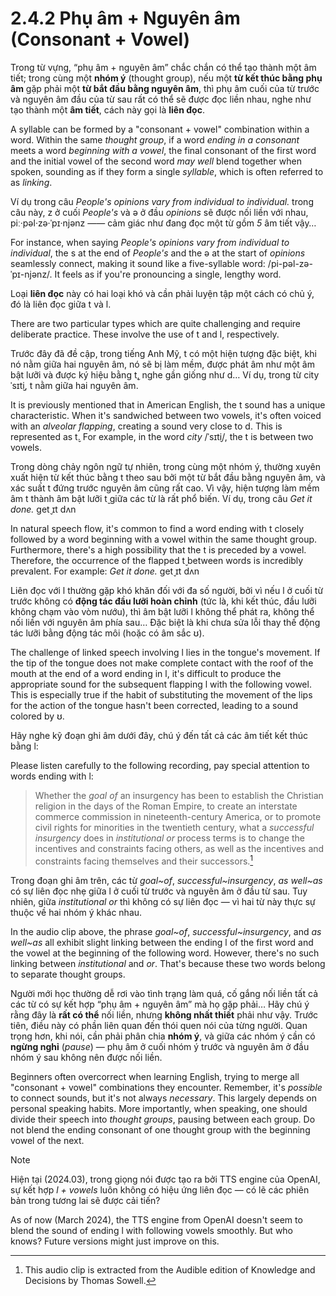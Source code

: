# 2.4.2 Phụ âm + Nguyên âm (Consonant + Vowel)

Trong từ vựng, “phụ âm + nguyên âm” chắc chắn có thể tạo thành một âm tiết; trong cùng một **nhóm ý** (thought group), nếu một **từ kết thúc bằng phụ âm** gặp phải một **từ bắt đầu bằng nguyên âm**, thì phụ âm cuối của từ trước và nguyên âm đầu của từ sau rất có thể sẽ được đọc liền nhau, nghe như tạo thành một **âm tiết**, cách này gọi là **liên đọc**.

A syllable can be formed by a "consonant + vowel" combination within a word. Within the same _thought group_, if a word _ending in a consonant_ meets a word _beginning with a vowel_, the final consonant of the first word and the initial vowel of the second word _may well_ blend together when spoken, sounding as if they form a single _syllable_, which is often referred to as _linking_.

Ví dụ trong câu _People's opinions vary from individual to individual._<span class="speak-word-inline" data-audio-us-male="/audios/us/sentence-opinions-vary-alloy.mp3" data-audio-us-female="/audios/us/sentence-opinions-vary-nova.mp3"></span> trong câu này, <span class="pho">z</span> ở cuối _People's_ và <span class="pho">ə</span> ở đầu _opinions_ sẽ được nối liền với nhau, <span class="pho alt">piː·pəl·zə·ˈpɪ·njənz</span> —— cảm giác như đang đọc một từ gồm _5_ âm tiết vậy…

For instance, when saying _People's opinions vary from individual to individual_<span class="speak-word-inline" data-audio-us-male="/audios/us/sentence-opinions-vary-alloy.mp3" data-audio-us-female="/audios/us/sentence-opinions-vary-nova.mp3"></span>, the <span class="pho">s</span> at the end of _People's_ and the <span class="pho">ə</span> at the start of _opinions_ seamlessly connect, making it sound like a five-syllable word: /pi-pəl-zə-ˈpɪ-njənz/. It feels as if you're pronouncing a single, lengthy word.

Loại **liên đọc** này có hai loại khó và cần phải luyện tập một cách có chủ ý, đó là liên đọc giữa <span class="pho">t</span> và <span class="pho">l</span>.

There are two particular types which are quite challenging and require deliberate practice. These involve the use of <span class="pho">t</span> and <span class="pho">l</span>, respectively.

Trước đây đã đề cập, trong tiếng Anh Mỹ, <span class="pho">t</span> có một hiện tượng đặc biệt, khi nó nằm giữa hai nguyên âm, nó sẽ bị làm mềm, được phát âm như một âm bật lưỡi và được ký hiệu bằng <span class="pho">t̬</span>, nghe gần giống như <span class="pho">d</span>… Ví dụ, trong từ city <span class="pho alt">ˈsɪt̬i</span><span class="speak-word-inline" data-audio-us-male="/audios/us/city-us-male.mp3" data-audio-us-female="/audios/us/city-us-female.mp3"></span>, <span class="pho">t</span> nằm giữa hai nguyên âm.

It is previously mentioned that in American English, the <span class="pho">t</span> sound has a unique characteristic. When it's sandwiched between two vowels, it's often voiced with an _alveolar flapping_, creating a sound very close to <span class="pho">d</span>. This is represented as <span class="pho">t̬</span>. For example, in the word _city_ <span class="pho">/ˈsɪt̬i</span>/<span class="speak-word-inline" data-audio-us-male="/audios/us/city-us-male.mp3" data-audio-us-female="/audios/us/city-us-female.mp3"></span>, the <span class="pho">t</span> is between two vowels.

Trong dòng chảy ngôn ngữ tự nhiên, trong cùng một nhóm ý, thường xuyên xuất hiện từ kết thúc bằng <span class="pho">t</span> theo sau bởi một từ bắt đầu bằng nguyên âm, và xác suất <span class="pho">t</span> đứng trước nguyên âm cũng rất cao. Vì vậy, hiện tượng làm mềm âm <span class="pho">t</span> thành âm bật lưỡi <span class="pho">t̬</span> giữa các từ là rất phổ biến. Ví dụ, trong câu _Get it done._ <span class="pho alt">ɡet̬ ɪt dʌn</span><span class="speak-word-inline" data-audio-us-male="/audios/us/sentence-it-done-alloy.mp3" data-audio-us-female="/audios/us/sentence-it-done-nova.mp3"></span>

In natural speech flow, it's common to find a word ending with <span class="pho">t</span> closely followed by a word beginning with a vowel within the same thought group. Furthermore, there's a high possibility that the <span class="pho">t</span> is preceded by a vowel. Therefore, the occurrence of the flapped <span class="pho">t̬</span> between words is incredibly prevalent. For example: _Get it done._ <span class="pho alt">ɡet̬ ɪt dʌn</span><span class="speak-word-inline" data-audio-us-male="/audios/us/sentence-it-done-alloy.mp3" data-audio-us-female="/audios/us/sentence-it-done-nova.mp3"></span>

Liên đọc với <span class="pho">l</span> thường gặp khó khăn đối với đa số người, bởi vì nếu <span class="pho">l</span> ở cuối từ trước không có **động tác đầu lưỡi hoàn chỉnh** (tức là, khi kết thúc, đầu lưỡi không chạm vào vòm nướu), thì âm bật lưỡi <span class="pho">l</span> không thể phát ra, không thể nối liền với nguyên âm phía sau… Đặc biệt là khi chưa sửa lỗi thay thế động tác lưỡi bằng động tác môi (hoặc có âm sắc <span class="pho">ʊ</span>).

The challenge of linked speech involving <span class="pho">l</span> lies in the tongue's movement. If the tip of the tongue does not make complete contact with the roof of the mouth at the end of a word ending in <span class="pho">l</span>, it's difficult to produce the appropriate sound for the subsequent flapping <span class="pho">l</span> with the following vowel. This is especially true if the habit of substituting the movement of the lips for the action of the tongue hasn't been corrected, leading to a sound colored by <span class="pho">ʊ</span>.

Hãy nghe kỹ đoạn ghi âm dưới đây, chú ý đến tất cả các âm tiết kết thúc bằng <span class="pho">l</span>:

Please listen carefully to the following recording, pay special attention to words ending with <span class="pho">l</span>:

> Whether the _goal of_ an insurgency has been to establish the Christian religion in the days of the Roman Empire, to create an interstate commerce commission in nineteenth-century America, or to promote civil rights for minorities in the twentieth century, what a _successful insurgency_ does in _institutional or_ process terms is to change the incentives and constraints facing others, as well as the incentives and constraints facing themselves and their successors.<span class="speak-word-inline" data-audio-us-male="/audios/us/goal-of.mp3"></span>[^1]

Trong đoạn ghi âm trên, các từ _goal~of_<span class="speak-word-inline" data-audio-us-male="/audios/us/goal-of-1.mp3"></span>, _successful~insurgency_<span class="speak-word-inline" data-audio-us-male="/audios/us/goal-of-2.mp3"></span>, _as well~as_<span class="speak-word-inline" data-audio-us-male="/audios/us/goal-of-3.mp3"></span> có sự liên đọc nhẹ giữa <span class="pho">l</span> ở cuối từ trước và nguyên âm ở đầu từ sau. Tuy nhiên, giữa _institutional or_<span class="speak-word-inline" data-audio-us-male="/audios/us/goal-of-4.mp3"></span> thì không có sự liên đọc — vì hai từ này thực sự thuộc về hai nhóm ý khác nhau.

In the audio clip above, the phrase _goal~of_<span class="speak-word-inline" data-audio-us-male="/audios/us/goal-of-1.mp3"></span>, _successful~insurgency_<span class="speak-word-inline" data-audio-us-male="/audios/us/goal-of-2.mp3"></span>, and _as well~as_<span class="speak-word-inline" data-audio-us-male="/audios/us/goal-of-3.mp3"></span> all exhibit slight linking between the ending <span class="pho">l</span> of the first word and the vowel at the beginning of the following word. However, there's no such linking between _institutional_ and _or_<span class="speak-word-inline" data-audio-us-male="/audios/us/goal-of-4.mp3"></span>. That's because these two words belong to separate thought groups.

Người mới học thường dễ rơi vào tình trạng làm quá, cố gắng nối liền tất cả các từ có sự kết hợp “phụ âm + nguyên âm” mà họ gặp phải… Hãy chú ý rằng đây là **rất có thể** nối liền, nhưng **không nhất thiết** phải như vậy. Trước tiên, điều này có phần liên quan đến thói quen nói của từng người. Quan trọng hơn, khi nói, cần phải phân chia **nhóm ý**, và giữa các nhóm ý cần có **ngừng nghỉ** (_pause_) — phụ âm ở cuối nhóm ý trước và nguyên âm ở đầu nhóm ý sau không nên được nối liền.

Beginners often overcorrect when learning English, trying to merge all "consonant + vowel" combinations they encounter. Remember, it's _possible_ to connect sounds, but it's not always _necessary_. This largely depends on personal speaking habits. More importantly, when speaking, one should divide their speech into _thought groups_, pausing between each group. Do not blend the ending consonant of one thought group with the beginning vowel of the next.

> [!Note]
>
> Hiện tại (2024.03), trong giọng nói được tạo ra bởi TTS engine của OpenAI, sự kết hợp _<span class="pho">l</span> + vowels_ luôn không có hiệu ứng liên đọc — có lẽ các phiên bản trong tương lai sẽ được cải tiến?
>
> As of now (March 2024), the TTS engine from OpenAI doesn't seem to blend the sound of ending <span class="pho">l</span> with following vowels smoothly. But who knows? Future versions might just improve on this.

[^1]: This audio clip is extracted from the Audible edition of Knowledge and Decisions by Thomas Sowell.
